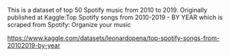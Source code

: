 This is a dataset of top 50 Spotify music from 2010 to 2019. Originally published at Kaggle:Top Spotify songs from 2010-2019 - BY YEAR which is scraped from Spotify: Organize your music

https://www.kaggle.com/datasets/leonardopena/top-spotify-songs-from-20102019-by-year
